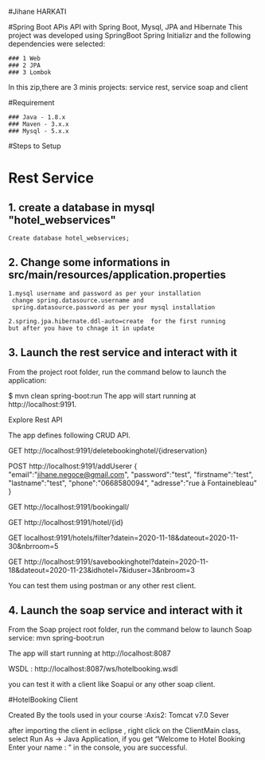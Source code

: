 #Jihane HARKATI

#Spring Boot APis API with Spring Boot, Mysql, JPA and Hibernate
This project was developed using SpringBoot Spring Initializr and the following dependencies were selected:

    ### 1 Web
    ### 2 JPA
    ### 3 Lombok
   
In this zip,there are 3 minis projects: service rest, service soap and client

#Requirement 

    ### Java - 1.8.x
    ### Maven - 3.x.x
    ### Mysql - 5.x.x

#Steps to Setup

# Rest Service

## 1. create a database in mysql "hotel_webservices"

    Create database hotel_webservices;
    
## 2. Change some informations in  src/main/resources/application.properties

    1.mysql username and password as per your installation
     change spring.datasource.username and  
     spring.datasource.password as per your mysql installation
   
    2.spring.jpa.hibernate.ddl-auto=create  for the first running
    but after you have to chnage it in update 
   
## 3. Launch the rest service and interact with it

From the project root folder, run the command below to launch the application:

$ mvn clean spring-boot:run
The app will start running at http://localhost:9191.

Explore Rest API

The app defines following CRUD API.

GET http://localhost:9191/deletebookinghotel/{idreservation}

POST http://localhost:9191/addUserer
        {  
    "email":"jihane.negoce@gmail.com",
    "password":"test",
    "firstname":"test",
    "lastname":"test",
    "phone":"0668580094",
    "adresse":"rue à Fontainebleau"
    }
    
GET http://localhost:9191/bookingall/

GET http://localhost:9191/hotel/{id}

GET localhost:9191/hotels/filter?datein=2020-11-18&dateout=2020-11-30&nbrroom=5

GET http://localhost:9191/savebookinghotel?datein=2020-11-18&dateout=2020-11-23&idhotel=7&iduser=3&nbroom=3

You can test them using postman or any other rest client.

## 4. Launch the soap service and interact with it

From the Soap project root folder, run the command below to launch Soap service:
mvn spring-boot:run

The app will start running at http://localhost:8087

WSDL : http://localhost:8087/ws/hotelbooking.wsdl

you can test it with a client like Soapui or any other soap client.

#HotelBooking Client

Created By the tools used in your course :Axis2: Tomcat v7.0 Sever

after importing the client in eclipse , right click on the ClientMain class, select Run As → Java Application, if you get “Welcome to Hotel Booking
Enter your name : ” in the console, you are successful.




